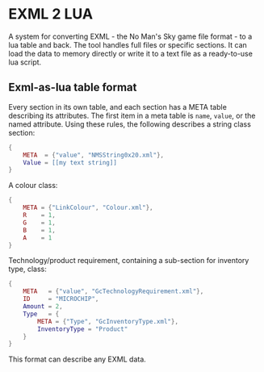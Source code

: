 # EXML 2 LUA
A system for converting EXML - the No Man's Sky game file format - to a lua table and back.
The tool handles full files or specific sections. It can load the data to memory directly or write it to a text file as a ready-to-use lua script.
## Exml-as-lua table format
Every section in its own table, and each section has a META table describing its attributes. The first item in a meta table is `name`, `value`, or the named attribute.
Using these rules, the following describes a string class section:
```lua
{
    META  = {"value", "NMSString0x20.xml"},
    Value = [[my text string]]
}
```
A colour class:
```lua
{
    META = {"LinkColour", "Colour.xml"},
    R    = 1,
    G    = 1,
    B    = 1,
    A    = 1
}
```
Technology/product requirement, containing a sub-section for inventory type, class:
```lua
{
    META   = {"value", "GcTechnologyRequirement.xml"},
    ID     = "MICROCHIP",
    Amount = 2,
    Type   = {
        META = {"Type", "GcInventoryType.xml"},
        InventoryType = "Product"
    }
}
```
This format can describe any EXML data.

